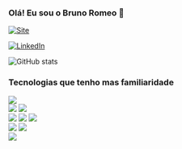 ### Olá! Eu sou o Bruno Romeo 👋

[![Site](https://img.shields.io/website?label=brunoromeo.com.br&website-up-down-green-red&url=https://brunoromeo.com.br)](https://brunoromeo.com.br)

[![LinkedIn](https://img.shields.io/badge/LinkedIn-0077B5?style=for-the-badge&logo=linkedin&logoColor=white)](https://www.linkedin.com/in/bruno-m-cerqueira-025a3757/)

![GitHub stats](https://github-readme-stats.vercel.app/api?username=brunoromeo001&show_icons=true&theme=radical)

### Tecnologias que tenho mas familiaridade

<div style="display: inline_block">

<img src="https://img.shields.io/badge/HTML5-E34F26?style=for-the-badge&logo=html5&logoColor=white" />
<br/>
<img src="https://img.shields.io/badge/CSS3-1572B6?style=for-the-badge&logo=css3&logoColor=white" />
<img src=" 	https://img.shields.io/badge/Sass-CC6699?style=for-the-badge&logo=sass&logoColor=white" />
<br/>
<img src="https://img.shields.io/badge/JavaScript-F7DF1E?style=for-the-badge&logo=javascript&logoColor=black" />
<img src="https://img.shields.io/badge/jQuery-0769AD?style=for-the-badge&logo=jquery&logoColor=white" />
<img src="https://img.shields.io/badge/TypeScript-007ACC?style=for-the-badge&logo=typescript&logoColor=white" />
<br/>
<img src="https://img.shields.io/badge/PHP-777BB4?style=for-the-badge&logo=php&logoColor=white" />
<img src=" 	https://img.shields.io/badge/Node.js-43853D?style=for-the-badge&logo=node.js&logoColor=white" />
<br/>
<img src="https://img.shields.io/badge/MySQL-00000F?style=for-the-badge&logo=mysql&logoColor=white" />

</div>
